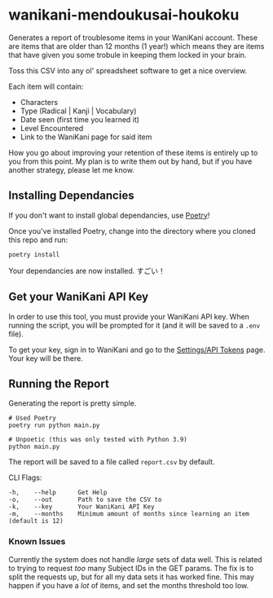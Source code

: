 # wanikani-mendoukusai-houkoku

Generates a report of troublesome items in your WaniKani account. These are items that are older than 12 months (1 year!) which means they are items that have given you some trobule in keeping them locked in your brain.

Toss this CSV into any ol' spreadsheet software to get a nice overview.

Each item will contain:

- Characters
- Type (Radical | Kanji | Vocabulary)
- Date seen (first time you learned it)
- Level Encountered
- Link to the WaniKani page for said item

How you go about improving your retention of these items is entirely up to you from this point. My plan is to write them out by hand, but if you have another strategy, please let me know.

## Installing Dependancies

If you don't want to install global dependancies, use [Poetry](https://python-poetry.org/)!

Once you've installed Poetry, change into the directory where you cloned this repo and run:

```
poetry install
```

Your dependancies are now installed. すごい！

## Get your WaniKani API Key

In order to use this tool, you must provide your WaniKani API key. When running the script, you will be prompted for it (and it will be saved to a `.env` file).

To get your key, sign in to WaniKani and go to the [Settings/API Tokens](https://www.wanikani.com/settings/personal_access_tokens) page. Your key will be there.

## Running the Report

Generating the report is pretty simple.

```
# Used Poetry
poetry run python main.py

# Unpoetic (this was only tested with Python 3.9)
python main.py
```

The report will be saved to a file called `report.csv` by default.

CLI Flags:

```
-h,    --help      Get Help
-o,    --out       Path to save the CSV to
-k,    --key       Your WaniKani API Key
-m,    --months    Minimum amount of months since learning an item (default is 12)
```

### Known Issues

Currently the system does not handle _large_ sets of data well. This is related to trying to request _too_ many Subject IDs in the GET params. The fix is to split the requests up, but for all my data sets it has worked fine. This may happen if you have a _lot_ of items, and set the months threshold too low.
